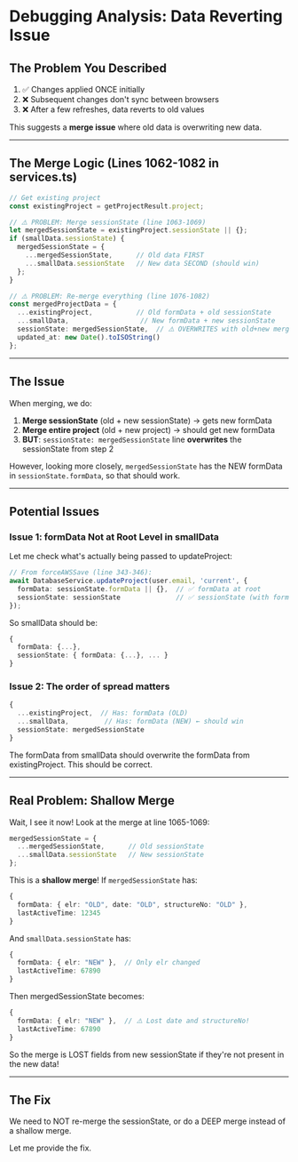 # Debugging Analysis: Data Reverting Issue

## The Problem You Described

1. ✅ Changes applied ONCE initially
2. ❌ Subsequent changes don't sync between browsers  
3. ❌ After a few refreshes, data reverts to old values

This suggests a **merge issue** where old data is overwriting new data.

---

## The Merge Logic (Lines 1062-1082 in services.ts)

```typescript
// Get existing project
const existingProject = getProjectResult.project;

// ⚠️ PROBLEM: Merge sessionState (line 1063-1069)
let mergedSessionState = existingProject.sessionState || {};
if (smallData.sessionState) {
  mergedSessionState = {
    ...mergedSessionState,      // Old data FIRST
    ...smallData.sessionState   // New data SECOND (should win)
  };
}

// ⚠️ PROBLEM: Re-merge everything (line 1076-1082)
const mergedProjectData = {
  ...existingProject,           // Old formData + old sessionState
  ...smallData,                  // New formData + new sessionState
  sessionState: mergedSessionState,  // ⚠️ OVERWRITES with old+new merge
  updated_at: new Date().toISOString()
};
```

---

## The Issue

When merging, we do:
1. **Merge sessionState** (old + new sessionState) → gets new formData
2. **Merge entire project** (old + new project) → should get new formData
3. **BUT**: `sessionState: mergedSessionState` line **overwrites** the sessionState from step 2

However, looking more closely, `mergedSessionState` has the NEW formData in `sessionState.formData`, so that should work.

---

## Potential Issues

### Issue 1: formData Not at Root Level in smallData

Let me check what's actually being passed to updateProject:

```typescript
// From forceAWSSave (line 343-346):
await DatabaseService.updateProject(user.email, 'current', { 
  formData: sessionState.formData || {},  // ✅ formData at root
  sessionState: sessionState              // ✅ sessionState (with formData inside)
});
```

So smallData should be:
```typescript
{
  formData: {...},
  sessionState: { formData: {...}, ... }
}
```

### Issue 2: The order of spread matters

```typescript
{
  ...existingProject,  // Has: formData (OLD)
  ...smallData,         // Has: formData (NEW) ← should win
  sessionState: mergedSessionState
}
```

The formData from smallData should overwrite the formData from existingProject. This should be correct.

---

## Real Problem: Shallow Merge

Wait, I see it now! Look at the merge at line 1065-1069:

```typescript
mergedSessionState = {
  ...mergedSessionState,      // Old sessionState
  ...smallData.sessionState   // New sessionState
};
```

This is a **shallow merge**! If `mergedSessionState` has:
```typescript
{
  formData: { elr: "OLD", date: "OLD", structureNo: "OLD" },
  lastActiveTime: 12345
}
```

And `smallData.sessionState` has:
```typescript
{
  formData: { elr: "NEW" },  // Only elr changed
  lastActiveTime: 67890
}
```

Then mergedSessionState becomes:
```typescript
{
  formData: { elr: "NEW" },  // ⚠️ Lost date and structureNo!
  lastActiveTime: 67890
}
```

So the merge is LOST fields from new sessionState if they're not present in the new data!

---

## The Fix

We need to NOT re-merge the sessionState, or do a DEEP merge instead of a shallow merge.

Let me provide the fix.

